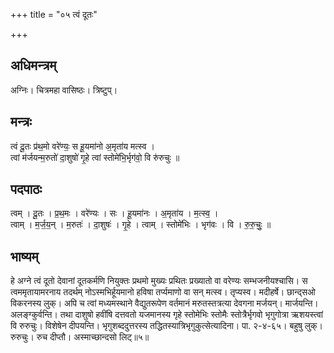 +++
title = "०५ त्वं दूतः"

+++
## अधिमन्त्रम्
अग्निः। चित्रमहा वासिष्ठः। त्रिष्टुप्।

## मन्त्रः
त्वं दू॒तः प्र॑थ॒मो वरे॑ण्यः॒ स हू॒यमा॑नो अ॒मृता॑य मत्स्व ।  
त्वां म॑र्जयन्म॒रुतो॑ दा॒शुषो॑ गृ॒हे त्वां स्तोमे॑भि॒र्भृग॑वो॒ वि रु॑रुचुः ॥

## पदपाठः
त्वम् । दू॒तः । प्र॒थ॒मः । वरे॑ण्यः । सः । हू॒यमा॑नः । अ॒मृता॑य । म॒त्स्व॒ ।  
त्वाम् । म॒र्ज॒य॒न् । म॒रुतः॑ । दा॒शुषः॑ । गृ॒हे । त्वाम् । स्तोमे॑भिः । भृग॑वः । वि । रु॒रु॒चुः॒ ॥

## भाष्यम्
हे अग्ने त्वं दूतो देवानां दूतकर्मणि नियुक्तः प्रथमो मुख्यः प्रथितः प्रख्यातो वा वरेण्यः सम्भजनीयश्चासि। स त्वममृतायामरनाय तदर्थम् नोऽस्मभिर्हूयमानो हविषा तर्प्यमाणो वा सन् मत्स्व। तृप्यस्व। मदीहर्षे। छान्द्सओ विकरनस्य लुक्। अपि च त्वां मध्यमस्थाने वैद्युतरूपेण वर्तमानं मरुतस्तत्रत्या देवगना मर्जयन्। मार्जयन्ति। अलङ्ग्कुर्वन्ति। तथा दाशुषो हवींषि दत्तवतो यजमानस्य गृहे स्तोमेभिः स्तोमैः स्तोत्रैर्भृगवो भृगुगोत्रा ऋशयस्त्वां वि रुरुचुः। विशेषेन दीपयन्ति। भृगुशब्ददुत्तरस्य तद्धितस्यात्रिभृगुकुत्सेत्यादिना। पा. २-४-६५। बहुषु लुक्। रुरुचुः। रुच दीप्तौ। अस्माच्छान्दसो लिट्॥५॥